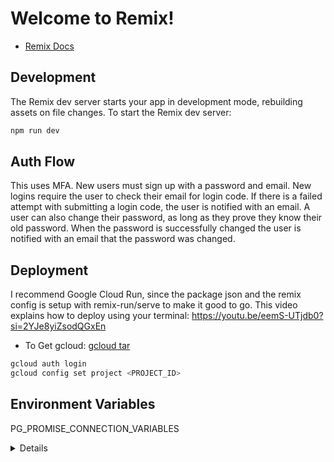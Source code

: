 # Welcome to Remix!
- [Remix Docs](https://remix.run/docs)
## Development

The Remix dev server starts your app in development mode, rebuilding assets on file changes. To start the Remix dev server:

```sh
npm run dev
```
## Auth Flow
This uses MFA. New users must sign up with a password and email. New logins require the user to check their email for login code. If there is a failed attempt with submitting a login code, the user is notified with an email. A user can also change their password, as long as they prove they know their old password. When the password is successfully changed the user is notified with an email that the password was changed. 

## Deployment

I recommend Google Cloud Run, since the package json and the remix config is setup with remix-run/serve to make it good to go.
This video explains how to deploy using your terminal:
https://youtu.be/eemS-UTjdb0?si=2YJe8yiZsodQGxEn

- To Get gcloud: [gcloud tar](https://dl.google.com/dl/cloudsdk/channels/rapid/downloads/google-cloud-cli-darwin-arm.tar.gz)

```bash
gcloud auth login
gcloud config set project <PROJECT_ID>
```

## Environment Variables
PG_PROMISE_CONNECTION_VARIABLES

<details>Author: David Paquette</details>